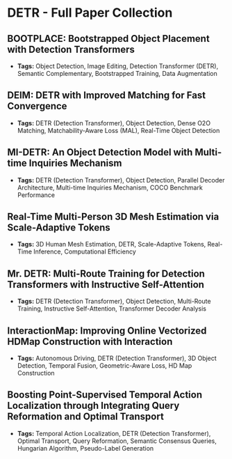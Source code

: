 # **DETR - Full Paper Collection**

## BOOTPLACE: Bootstrapped Object Placement with Detection Transformers
- **Tags:** Object Detection, Image Editing, Detection Transformer (DETR), Semantic Complementary, Bootstrapped Training, Data Augmentation
## DEIM: DETR with Improved Matching for Fast Convergence
- **Tags:** DETR (Detection Transformer), Object Detection, Dense O2O Matching, Matchability-Aware Loss (MAL), Real-Time Object Detection
## MI-DETR: An Object Detection Model with Multi-time Inquiries Mechanism
- **Tags:** DETR (Detection Transformer), Object Detection, Parallel Decoder Architecture, Multi-time Inquiries Mechanism, COCO Benchmark Performance
## Real-Time Multi-Person 3D Mesh Estimation via Scale-Adaptive Tokens
- **Tags:** 3D Human Mesh Estimation, DETR, Scale-Adaptive Tokens, Real-Time Inference, Computational Efficiency
## Mr. DETR: Multi-Route Training for Detection Transformers with Instructive Self-Attention
- **Tags:** DETR (Detection Transformer), Object Detection, Multi-Route Training, Instructive Self-Attention, Transformer Decoder Analysis
## InteractionMap: Improving Online Vectorized HDMap Construction with Interaction
- **Tags:** Autonomous Driving, DETR (Detection Transformer), 3D Object Detection, Temporal Fusion, Geometric-Aware Loss, HD Map Construction
## Boosting Point-Supervised Temporal Action Localization through Integrating Query Reformation and Optimal Transport
- **Tags:** Temporal Action Localization, DETR (Detection Transformer), Optimal Transport, Query Reformation, Semantic Consensus Queries, Hungarian Algorithm, Pseudo-Label Generation
